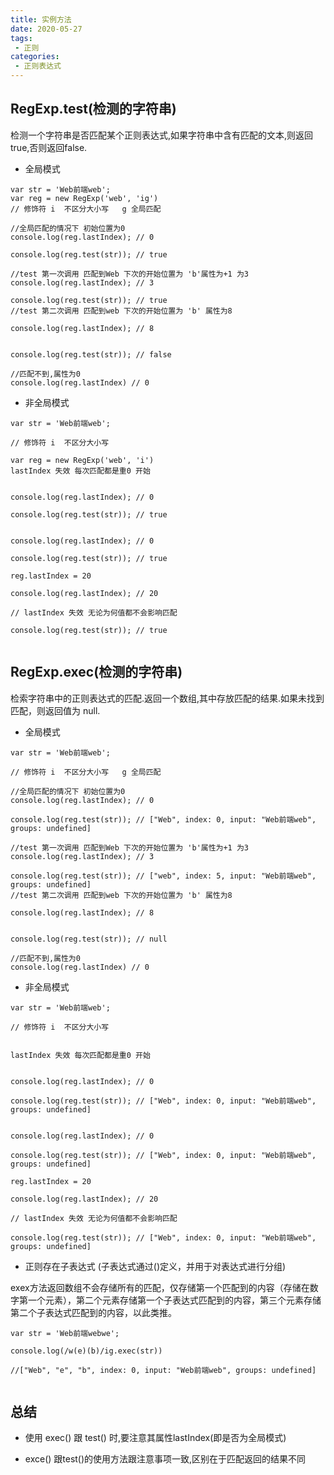 ```yaml
---
title: 实例方法
date: 2020-05-27
tags:
 - 正则
categories: 
 - 正则表达式
---
```

## RegExp.test(检测的字符串)

检测一个字符串是否匹配某个正则表达式,如果字符串中含有匹配的文本,则返回true,否则返回false.
* 全局模式
```
var str = 'Web前端web';
var reg = new RegExp('web', 'ig')
// 修饰符 i  不区分大小写   g 全局匹配

//全局匹配的情况下 初始位置为0
console.log(reg.lastIndex); // 0

console.log(reg.test(str)); // true

//test 第一次调用 匹配到Web 下次的开始位置为 'b'属性为+1 为3
console.log(reg.lastIndex); // 3

console.log(reg.test(str)); // true
//test 第二次调用 匹配到web 下次的开始位置为 'b' 属性为8

console.log(reg.lastIndex); // 8


console.log(reg.test(str)); // false

//匹配不到,属性为0 
console.log(reg.lastIndex) // 0

```


* 非全局模式

```
var str = 'Web前端web';

// 修饰符 i  不区分大小写   

var reg = new RegExp('web', 'i')
lastIndex 失效 每次匹配都是重0 开始


console.log(reg.lastIndex); // 0

console.log(reg.test(str)); // true


console.log(reg.lastIndex); // 0

console.log(reg.test(str)); // true

reg.lastIndex = 20

console.log(reg.lastIndex); // 20

// lastIndex 失效 无论为何值都不会影响匹配

console.log(reg.test(str)); // true


```


## RegExp.exec(检测的字符串)

检索字符串中的正则表达式的匹配.返回一个数组,其中存放匹配的结果.如果未找到匹配，则返回值为 null.

* 全局模式
```
var str = 'Web前端web';

// 修饰符 i  不区分大小写   g 全局匹配

//全局匹配的情况下 初始位置为0
console.log(reg.lastIndex); // 0

console.log(reg.test(str)); // ["Web", index: 0, input: "Web前端web", groups: undefined]

//test 第一次调用 匹配到Web 下次的开始位置为 'b'属性为+1 为3
console.log(reg.lastIndex); // 3

console.log(reg.test(str)); // ["web", index: 5, input: "Web前端web", groups: undefined]
//test 第二次调用 匹配到web 下次的开始位置为 'b' 属性为8

console.log(reg.lastIndex); // 8


console.log(reg.test(str)); // null

//匹配不到,属性为0 
console.log(reg.lastIndex) // 0

```


* 非全局模式

```
var str = 'Web前端web';

// 修饰符 i  不区分大小写   


lastIndex 失效 每次匹配都是重0 开始


console.log(reg.lastIndex); // 0

console.log(reg.test(str)); // ["Web", index: 0, input: "Web前端web", groups: undefined]


console.log(reg.lastIndex); // 0

console.log(reg.test(str)); // ["Web", index: 0, input: "Web前端web", groups: undefined]

reg.lastIndex = 20

console.log(reg.lastIndex); // 20

// lastIndex 失效 无论为何值都不会影响匹配

console.log(reg.test(str)); // ["Web", index: 0, input: "Web前端web", groups: undefined]

```

* 正则存在子表达式 (子表达式通过()定义，并用于对表达式进行分组)

exex方法返回数组不会存储所有的匹配，仅存储第一个匹配到的内容（存储在数字第一个元素），第二个元素存储第一个子表达式匹配到的内容，第三个元素存储第二个子表达式匹配到的内容，以此类推。
```
var str = 'Web前端webwe';

console.log(/w(e)(b)/ig.exec(str))

//["Web", "e", "b", index: 0, input: "Web前端web", groups: undefined]


```
   


## 总结

* 使用 exec() 跟 test() 时,要注意其属性lastIndex(即是否为全局模式)

* exce() 跟test()的使用方法跟注意事项一致,区别在于匹配返回的结果不同
